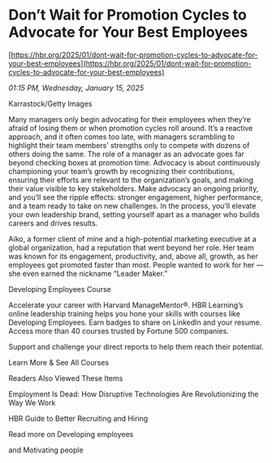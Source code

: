 # Don’t Wait for Promotion Cycles to Advocate for Your Best Employees

[https://hbr.org/2025/01/dont-wait-for-promotion-cycles-to-advocate-for-your-best-employees](https://hbr.org/2025/01/dont-wait-for-promotion-cycles-to-advocate-for-your-best-employees)

*01:15 PM, Wednesday, January 15, 2025*

Karrastock/Getty Images

Many managers only begin advocating for their employees when they’re afraid of losing them or when promotion cycles roll around. It’s a reactive approach, and it often comes too late, with managers scrambling to highlight their team members’ strengths only to compete with dozens of others doing the same. The role of a manager as an advocate goes far beyond checking boxes at promotion time. Advocacy is about continuously championing your team’s growth by recognizing their contributions, ensuring their efforts are relevant to the organization’s goals, and making their value visible to key stakeholders. Make advocacy an ongoing priority, and you’ll see the ripple effects: stronger engagement, higher performance, and a team ready to take on new challenges. In the process, you’ll elevate your own leadership brand, setting yourself apart as a manager who builds careers and drives results.

Aiko, a former client of mine and a high-potential marketing executive at a global organization, had a reputation that went beyond her role. Her team was known for its engagement, productivity, and, above all, growth, as her employees got promoted faster than most. People wanted to work for her — she even earned the nickname “Leader Maker.”

Developing Employees Course

Accelerate your career with Harvard ManageMentor®. HBR Learning’s online leadership training helps you hone your skills with courses like Developing Employees. Earn badges to share on LinkedIn and your resume. Access more than 40 courses trusted by Fortune 500 companies.

Support and challenge your direct reports to help them reach their potential.

Learn More & See All Courses

Readers Also Viewed These Items

Employment Is Dead: How Disruptive Technologies Are Revolutionizing the Way We Work

HBR Guide to Better Recruiting and Hiring

Read more on Developing employees

and Motivating people

